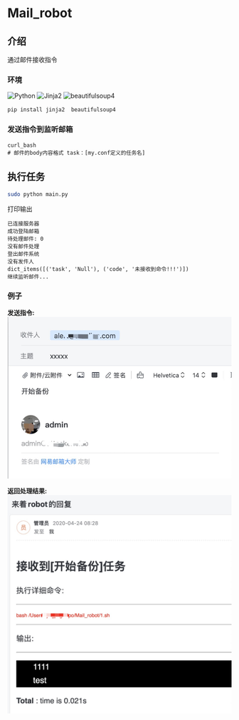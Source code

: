 # Mail_robot

## 介绍

通过邮件接收指令

### 环境

![Python](https://img.shields.io/badge/python-3.6+-blue.svg?style=plastic)
![Jinja2](https://img.shields.io/badge/Jinja2-2.11.2+-blue.svg?style=plastic)
![beautifulsoup4](https://img.shields.io/badge/beautifulsoup4-4.9.0+-blue.svg?style=plastic)

```bash
pip install jinja2  beautifulsoup4
```

### 发送指令到监听邮箱

```mail
curl_bash
# 邮件的body内容格式 task：[my.conf定义的任务名]
```

## 执行任务

```bash
sudo python main.py
```

打印输出

```log
已连接服务器
成功登陆邮箱
待处理邮件: 0
没有邮件处理
登出邮件系统
没有发件人
dict_items([('task', 'Null'), ('code', '未接收到命令!!!')])
继续监听邮件...
```

### 例子

**发送指令:**
![发送](doc/send.jpeg)

**返回处理结果:**
![返回](doc/return.jpeg)

